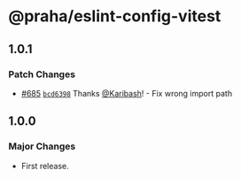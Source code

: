 # @praha/eslint-config-vitest

## 1.0.1

### Patch Changes

- [#685](https://github.com/praha-inc/eslint-config/pull/685) [`bcd6398`](https://github.com/praha-inc/eslint-config/commit/bcd639817ae7726b2bb6e15b658acab761112ed5) Thanks [@Karibash](https://github.com/Karibash)! - Fix wrong import path

## 1.0.0

### Major Changes

- First release.
